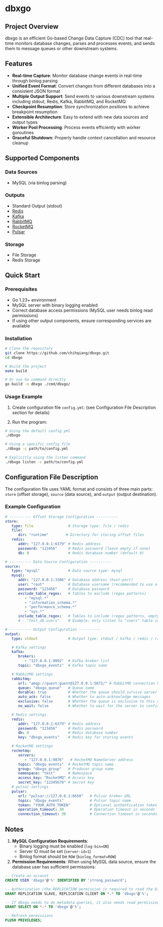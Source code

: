 # dbxgo

## Project Overview

dbxgo is an efficient Go-based Change Data Capture (CDC) tool that real-time monitors database changes, parses and processes events, and sends them to message queues or other downstream systems.

## Features

- **Real-time Capture**: Monitor database change events in real-time through binlog parsing
- **Unified Event Format**: Convert changes from different databases into a consistent JSON format
- **Multiple Output Support**: Send events to various downstream systems including stdout, Redis, Kafka, RabbitMQ, and RocketMQ
- **Checkpoint Resumption**: Store synchronization positions to achieve breakpoint resumption
- **Extensible Architecture**: Easy to extend with new data sources and output types
- **Worker Pool Processing**: Process events efficiently with worker goroutines
- **Graceful Shutdown**: Properly handle context cancellation and resource cleanup

## Supported Components

### Data Sources
- MySQL (via binlog parsing)

### Outputs
- Standard Output (stdout)
- [Redis](https://redis.io/)
- [Kafka](https://kafka.apache.org/)
- [RabbitMQ](https://www.rabbitmq.com/)
- [RocketMQ](https://rocketmq.apache.org/)
- [Pulsar](https://pulsar.apache.org/)

### Storage
- File Storage
- Redis Storage

## Quick Start

### Prerequisites

- Go 1.23+ environment
- MySQL server with binary logging enabled
- Correct database access permissions (MySQL user needs binlog read permissions)
- If using other output components, ensure corresponding services are available

### Installation

```bash
# Clone the repository
git clone https://github.com/chihqiang/dbxgo.git
cd dbxgo

# Build the project
make build

# Or use Go command directly
go build -o dbxgo ./cmd/dbxgo/
```

### Usage Example

1. Create configuration file `config.yml`: (see Configuration File Description section for details)

2. Run the program:

```bash
# Using the default config.yml
./dbxgo

# Using a specific config file
./dbxgo -c path/to/config.yml

# Explicitly using the listen command
./dbxgo listen -c path/to/config.yml
```

## Configuration File Description

The configuration file uses YAML format and consists of three main parts: `store` (offset storage), `source` (data source), and `output` (output destination).

### Example Configuration

```yaml
# ---------- Offset Storage Configuration ----------
store:
   type: file                # Storage type: file / redis
   file:
      dir: "runtime"        # Directory for storing offset files
   redis:
      addr: "127.0.0.1:6379" # Redis address
      password: "123456"     # Redis password (leave empty if none)
      db: 0                  # Redis database number (default 0)

# ---------- Data Source Configuration ----------
source:
   type: "mysql"             # Data source type: mysql
   mysql:
      addr: "127.0.0.1:3306" # Database address (host:port)
      user: "root"           # Database username (recommended to use a dedicated account in production)
      password: "123456"     # Database password
      exclude_table_regex:   # Tables to exclude (regex patterns)
         - "mysql.*"
         - "information_schema.*"
         - "performance_schema.*"
         - "sys.*"
      include_table_regex:   # Tables to include (regex patterns, empty = all except excluded)
      # - "test_db.users"    # Example: only listen to "users" table in "test_db"

# ---------- Output Configuration ----------
output:
   type: stdout              # Output type: stdout / kafka / redis / rabbitmq / rocketmq

   # Kafka settings
   kafka:
      brokers:
         - "127.0.0.1:9092"  # Kafka broker list
      topic: "dbxgo_events"  # Kafka topic name

   # RabbitMQ settings
   rabbitmq:
      url: "amqp://guest:guest@127.0.0.1:5672/" # RabbitMQ connection URL
      queue: "dbxgo_queue"   # Queue name
      durable: true          # Whether the queue should survive server restarts
      auto_ack: false        # Whether to auto-acknowledge messages
      exclusive: false       # Whether the queue is exclusive to this connection
      no_wait: false         # Whether to wait for the server to confirm queue declaration

   # Redis settings
   redis:
      addr: "127.0.0.1:6379" # Redis address
      password: "123456"     # Redis password
      db: 0                  # Redis database number
      key: "dbxgo_events"    # Redis key for storing events

   # RocketMQ settings
   rocketmq:
      servers:
         - "127.0.0.1:9876"   # RocketMQ NameServer address
      topic: "dbxgo_events"  # RocketMQ topic name
      group: "dbxgo_group"   # Producer group name
      namespace: "test"      # Namespace
      access_key: "RocketMQ" # Access key
      secret_key: "12345678" # Secret key
   # pulsar settings
   pulsar:
      url: "pulsar://127.0.0.1:6650"   # Pulsar broker URL
      topic: "dbxgo_events"            # Pulsar topic name
      token: "YOUR_AUTH_TOKEN"         # Optional authentication token
      operation_timeout: 30            # Operation timeout in seconds
      connection_timeout: 30           # Connection timeout in seconds
```

## Notes

1. **MySQL Configuration Requirements**:
   - Binary logging must be enabled (`log-bin=ON`)
   - Server ID must be set (`server-id=1`)
   - Binlog format should be `ROW` (`binlog_format=ROW`)
2. **Permission Requirements**: When using MySQL data source, ensure the database user has sufficient permissions:

```sql
-- Create an account
CREATE USER 'dbxgo'@'%' IDENTIFIED BY 'strong_password';

-- Authorization (the REPLICATION permission is required to read the binlog)
GRANT REPLICATION SLAVE, REPLICATION CLIENT ON *.* TO 'dbxgo'@'%';

-- If dbxgo needs to do metadata queries, it also needs read permissions
GRANT SELECT ON *.* TO 'dbxgo'@'%';

-- Refresh permissions
FLUSH PRIVILEGES;
```
